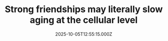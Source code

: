 ---
title: "Strong friendships may literally slow aging at the cellular level"
date: 2025-10-05T12:55:15.000Z
category: Health
externalLink: "https://www.sciencedaily.com/releases/2025/10/251004092917.htm"
image: ""
excerpt: "Scientists discovered that lifelong social support can slow biological aging. Using DNA-based “epigenetic clocks,” they found that people with richer, more sustained relationships showed younger biological profiles and lower inflammation. The effect wasn’t about single friendships but about consistent connections across decades.…"
---